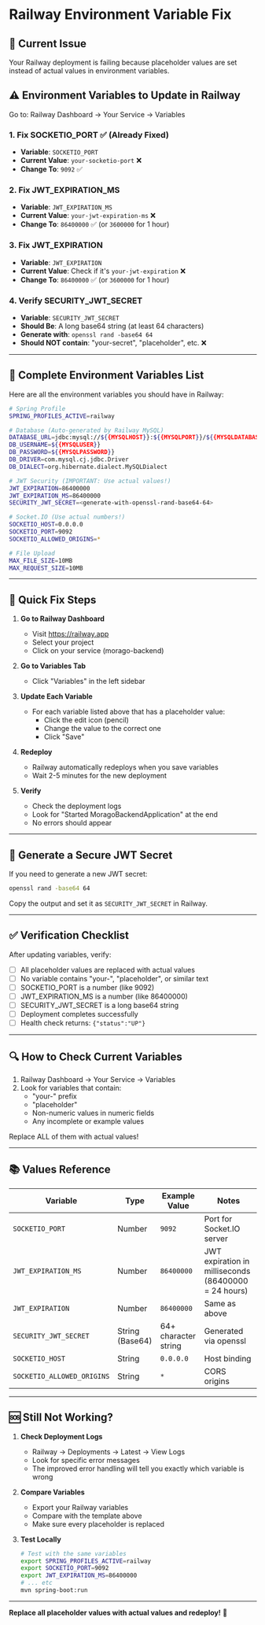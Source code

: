 # Railway Environment Variable Fix

## 🔴 Current Issue

Your Railway deployment is failing because placeholder values are set instead of actual values in environment variables.

## ⚠️ Environment Variables to Update in Railway

Go to: Railway Dashboard → Your Service → Variables

### 1. Fix SOCKETIO_PORT ✅ (Already Fixed)
- **Variable**: `SOCKETIO_PORT`
- **Current Value**: `your-socketio-port` ❌
- **Change To**: `9092` ✅

### 2. Fix JWT_EXPIRATION_MS
- **Variable**: `JWT_EXPIRATION_MS`  
- **Current Value**: `your-jwt-expiration-ms` ❌
- **Change To**: `86400000` ✅ (or `3600000` for 1 hour)

### 3. Fix JWT_EXPIRATION
- **Variable**: `JWT_EXPIRATION`
- **Current Value**: Check if it's `your-jwt-expiration` ❌
- **Change To**: `86400000` ✅ (or `3600000` for 1 hour)

### 4. Verify SECURITY_JWT_SECRET
- **Variable**: `SECURITY_JWT_SECRET`
- **Should Be**: A long base64 string (at least 64 characters)
- **Generate with**: `openssl rand -base64 64`
- **Should NOT contain**: "your-secret", "placeholder", etc. ❌

---

## 📝 Complete Environment Variables List

Here are all the environment variables you should have in Railway:

```bash
# Spring Profile
SPRING_PROFILES_ACTIVE=railway

# Database (Auto-generated by Railway MySQL)
DATABASE_URL=jdbc:mysql://${{MYSQLHOST}}:${{MYSQLPORT}}/${{MYSQLDATABASE}}?useSSL=true&allowPublicKeyRetrieval=true&serverTimezone=UTC
DB_USERNAME=${{MYSQLUSER}}
DB_PASSWORD=${{MYSQLPASSWORD}}
DB_DRIVER=com.mysql.cj.jdbc.Driver
DB_DIALECT=org.hibernate.dialect.MySQLDialect

# JWT Security (IMPORTANT: Use actual values!)
JWT_EXPIRATION=86400000
JWT_EXPIRATION_MS=86400000
SECURITY_JWT_SECRET=<generate-with-openssl-rand-base64-64>

# Socket.IO (Use actual numbers!)
SOCKETIO_HOST=0.0.0.0
SOCKETIO_PORT=9092
SOCKETIO_ALLOWED_ORIGINS=*

# File Upload
MAX_FILE_SIZE=10MB
MAX_REQUEST_SIZE=10MB
```

---

## 🚀 Quick Fix Steps

1. **Go to Railway Dashboard**
   - Visit https://railway.app
   - Select your project
   - Click on your service (morago-backend)

2. **Go to Variables Tab**
   - Click "Variables" in the left sidebar

3. **Update Each Variable**
   - For each variable listed above that has a placeholder value:
     - Click the edit icon (pencil)
     - Change the value to the correct one
     - Click "Save"

4. **Redeploy**
   - Railway automatically redeploys when you save variables
   - Wait 2-5 minutes for the new deployment

5. **Verify**
   - Check the deployment logs
   - Look for "Started MoragoBackendApplication" at the end
   - No errors should appear

---

## 🎯 Generate a Secure JWT Secret

If you need to generate a new JWT secret:

```bash
openssl rand -base64 64
```

Copy the output and set it as `SECURITY_JWT_SECRET` in Railway.

---

## ✅ Verification Checklist

After updating variables, verify:

- [ ] All placeholder values are replaced with actual values
- [ ] No variable contains "your-", "placeholder", or similar text
- [ ] SOCKETIO_PORT is a number (like 9092)
- [ ] JWT_EXPIRATION_MS is a number (like 86400000)
- [ ] SECURITY_JWT_SECRET is a long base64 string
- [ ] Deployment completes successfully
- [ ] Health check returns: `{"status":"UP"}`

---

## 🔍 How to Check Current Variables

1. Railway Dashboard → Your Service → Variables
2. Look for variables that contain:
   - "your-" prefix
   - "placeholder"
   - Non-numeric values in numeric fields
   - Any incomplete or example values

Replace ALL of them with actual values!

---

## 📚 Values Reference

| Variable | Type | Example Value | Notes |
|----------|------|---------------|-------|
| `SOCKETIO_PORT` | Number | `9092` | Port for Socket.IO server |
| `JWT_EXPIRATION_MS` | Number | `86400000` | JWT expiration in milliseconds (86400000 = 24 hours) |
| `JWT_EXPIRATION` | Number | `86400000` | Same as above |
| `SECURITY_JWT_SECRET` | String (Base64) | 64+ character string | Generated via openssl |
| `SOCKETIO_HOST` | String | `0.0.0.0` | Host binding |
| `SOCKETIO_ALLOWED_ORIGINS` | String | `*` | CORS origins |

---

## 🆘 Still Not Working?

1. **Check Deployment Logs**
   - Railway → Deployments → Latest → View Logs
   - Look for specific error messages
   - The improved error handling will tell you exactly which variable is wrong

2. **Compare Variables**
   - Export your Railway variables
   - Compare with the template above
   - Make sure every placeholder is replaced

3. **Test Locally**
   ```bash
   # Test with the same variables
   export SPRING_PROFILES_ACTIVE=railway
   export SOCKETIO_PORT=9092
   export JWT_EXPIRATION_MS=86400000
   # ... etc
   mvn spring-boot:run
   ```

---

**Replace all placeholder values with actual values and redeploy!** 🚀

